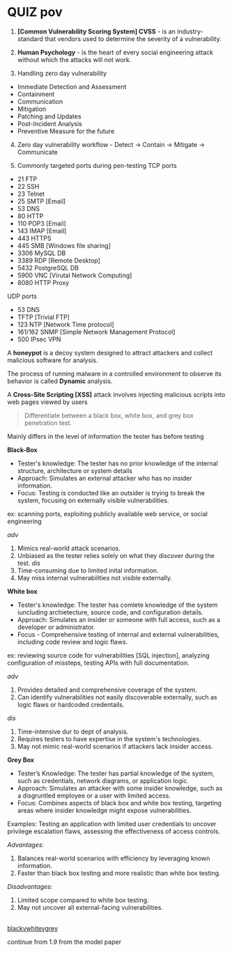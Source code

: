 
# QUIZ pov

1. **[Common Vulnerability Scoring System] CVSS** - is an industry-standard that vendors used to determine the severity
of a vulnerability.

2. **Human Psychology** - is the heart of every social engineering attack without which the
attacks will not work.

3. Handling zero day vulnerability
 - Immediate Detection and Assessment
 - Containment
 - Communication
 - Mitigation
 - Patching and Updates
 - Post-Incident Analysis
 - Preventive Measure for the future

 4. Zero day vulnerability workflow - Detect -> Contain ->  Mitigate -> Communicate

 5. Commonly targeted ports during pen-testing 
 TCP ports
  - 21 FTP
  - 22 SSH
  - 23 Telnet
  - 25 SMTP [Email]
  - 53 DNS
  - 80 HTTP
  - 110 POP3 [Email]
  - 143 IMAP [Email]
  - 443 HTTPS 
  - 445 SMB [Windows file sharing]
  - 3306 MySQL DB
  - 3389 RDP [Remote Desktop]
  - 5432 PostgreSQL DB
  - 5900 VNC [Virutal Network Computing]
  - 8080 HTTP Proxy 
  
UDP ports
  - 53 DNS
  - TFTP [Trivial FTP]
  - 123 NTP [Network Time protocol]
  - 161/162 SNMP [Simple Network Management Protocol]
  - 500 IPsec VPN

A **honeypot** is a decoy system designed to attract attackers and collect malicious
software for analysis.

The process of running malware in a controlled environment to observe its behavior
is called **Dynamic** analysis. 

A **Cross-Site Scripting [XSS]** attack involves injecting malicious scripts into web pages viewed by
users

> Differentiate between a black box, white box, and grey box penetration test.

 Mainly differs in the level of information the tester has before testing

**Black-Box**

 -  Tester's knowledge:  The tester has no prior knowledge of the internal structure, architecture or system details
 -  Approach: Simulates an external attacker who has no insider information.
 - Focus: Testing is conducted like an outsider is trying to break the system, focusing on externally visible vulnerabilities.

 ex: scanning ports, exploiting publicly available web service, or social engineering

*adv*
 1. Mimics real-world attack scenarios.
 2. Unbiased as the tester relies solely on what they discover during the test.
*dis*
 1. Time-consuming due to limited inital information.
 2. May miss internal vulnerabilities not visible externally.

**White box**

 - Tester's knowledge: The tester has comlete knowledge of the system iuncluding archietecture, source code, and configuration details.
 - Approach: Simulates an insider or someone with full access, such as a developer or administrator.
 - Focus - Comprehensive testing of internal and external vulnerabilities, including code review and logic flaws.

ex: reviewing source code for vulnerabilities [SQL injection], analyzing configuration of missteps, testing APIs with full documentation.

*adv*
 1. Provides detailed and comprehensive coverage of the system.
 2. Can identify vulnerabilities not easily discoverable externally, such as logic flaws or hardcoded credentails.

*dis*
 1. Time-intensive dur to dept of analysis.
 2. Requires testers to have expertise in the system's technologies.
 3. May not mimic real-world scenarios if attackers lack insider access.

**Grey Box**

  - Tester’s Knowledge: The tester has partial knowledge of the system, such as credentials, network diagrams, or application logic.
  - Approach: Simulates an attacker with some insider knowledge, such as a disgruntled employee or a user with limited access.
  - Focus: Combines aspects of black box and white box testing, targeting areas where insider knowledge might expose vulnerabilities.

Examples: Testing an application with limited user credentials to uncover privilege escalation flaws, assessing the effectiveness of access controls.

*Advantages:*
 1. Balances real-world scenarios with efficiency by leveraging known information.
 2. Faster than black box testing and more realistic than white box testing.

*Disadvantages:*
 1. Limited scope compared to white box testing.
 2. May not uncover all external-facing vulnerabilities.
<br><br>

[blackvwhitevgrey](pics/blackvwhitevgrey)


continue from 1.9 from the model paper
